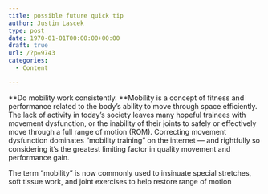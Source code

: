 ```yaml
---
title: possible future quick tip
author: Justin Lascek
type: post
date: 1970-01-01T00:00:00+00:00
draft: true
url: /?p=9743
categories:
  - Content

---
```

**Do mobility work consistently. **Mobility is a concept of fitness and performance related to the body&#8217;s ability to move through space efficiently. The lack of activity in today&#8217;s society leaves many hopeful trainees with movement dysfunction, or the inability of their joints to safely or effectively move through a full range of motion (ROM). Correcting movement dysfunction dominates &#8220;mobility training&#8221; on the internet &#8212; and rightfully so considering it&#8217;s the greatest limiting factor in quality movement and performance gain.

The term &#8220;mobility&#8221; is now commonly used to insinuate special stretches, soft tissue work, and joint exercises to help restore range of motion
